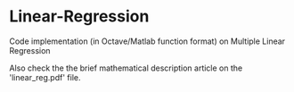# Linear-Regression
Code implementation (in Octave/Matlab function format) on Multiple Linear Regression

Also check the the brief mathematical description article on the 'linear_reg.pdf' file.
